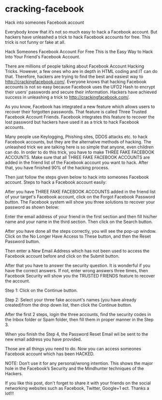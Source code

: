 cracking-facebook
=================

Hack into someones Facebook account

Everybody know that it’s not so much easy to hack a Facebook account. But hackers have unleashed a trick to hack Facebook accounts for free. This trick is not funny or fake at all.

Hack Someones Facebook Account For Free
This is the Easy Way to Hack Into Your Friend's Facebook Account.

There are millions of people talking about Facebook Account Hacking Tricks. However, a few ones who are in depth in HTML coding and IT can do that. Therefore, hackers are trying to find the best and easiest way to http://crackingfacebook.com/. Everyone knows that hacking Facebook accounts is not so easy because Facebook uses the UFD2 Hash to encrypt their users’ passwords and secure their information. Hackers have achieved success in unleashing a trick to http://crackingfacebook.com/.

As you know, Facebook has integrated a new feature which allows users to recover their forgotten passwords. That feature is called Three Trusted Facebook Account Friends. Facebook integrates this feature to recover the lost password but hackers have used it as a trick to hack Facebook accounts.

Many people use Keylogging, Phishing sites, DDOS attacks etc. to hack Facebook accounts, but they are the alternative methods of hacking. The unleashed trick we are talking here is so simple that anyone, even children can do. In order to do this trick, you have to make THREE FAKE FACEBOOK ACCOUNTS. Make sure that all THREE FAKE FACEBOOK ACCOUNTS are added in the friend list of the Facebook account you want to hack. After that, you have finished 90% of the hacking process.

Then just follow the steps given below to hack into someones Facebook account.
Steps to hack a Facebook account easily:

After you have THREE FAKE FACEBOOK ACCOUNTS added in the friend list of your target's Facebook account, click on the Forgot Facebook Password button. The Facebook system will show you three solutions to recover your password as shown below:

Enter the email address of your friend in the first section and then fill his/her name and your name in the third section. Then click on the Search button.

After you have done all the steps correctly, you will see the pop-up window. Click on the No Longer Have Access to These button, and then the Reset Password button.

Then enter a New Email Address which has not been used to access the Facebook account before and click on the Submit button.

After that you have to answer the security question. It is wonderful if you have the correct answers. If not, enter wrong answers three times, then Facebook Security will show you the TRUSTED FRIENDS feature to recover the account.

Step 1: Click on the Continue button.

Step 2: Select your three fake account's names (you have already created)from the drop down list, then click the Continue button.

After the first 2 steps, login the three accounts, find the security codes in the Inbox folder or Spam folder, then fill them in proper manner in the Step 3.

When you finish the Step 4, the Password Reset Email wil be sent to the new email address you have provided.

Those are all things you need to do. Now you can access someones Facebook account which has been HACKED.

NOTE: Don’t use it for any personal/wrong intention. This shows the major hole in the Facebook’s Security and the Mindhunter techniques of the Hackers.

If you like this post, don't forget to share it with your friends on the social networking websites such as Facebook, Twitter, Google+1 ect. Thanks a lot!!!
